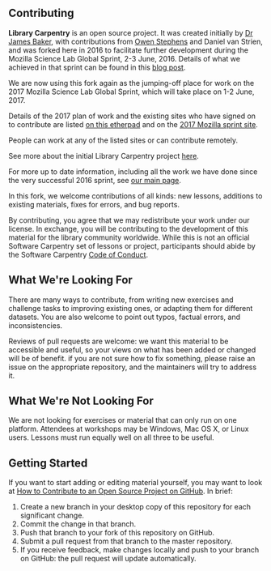## Contributing

**Library Carpentry** is an open source project. It was created initially by [Dr James Baker](https://github.com/drjwbaker), with 
contributions from [Owen Stephens](https://github.com/ostephens) and Daniel van Strien, and was forked here in 2016 to facilitate further development during
the Mozilla Science Lab Global Sprint, 2-3 June, 2016. Details of what we achieved in that sprint can be found in this [blog post](https://software-carpentry.org/blog/2016/06/library-carpentry-sprint.html).

We are now using this fork again as the jumping-off place for work on the 2017 Mozilla Science Lab Global Sprint, 
which will take place on 1-2 June, 2017. 

Details of the 2017 plan of work and the existing sites who have signed on to contribute are listed [on this etherpad](http://pad.software-carpentry.org/lc2017) and on the
[2017 Mozilla sprint site](https://github.com/mozilla/global-sprint/issues/35). 

People can work at any of the listed sites or can contribute remotely.

See more about the initial Library Carpentry project [here](https://github.com/LibraryCarpentry). 

For more up to date information, including all the work we have done since the very successful
2016 sprint, see [our main page](https://librarycarpentry.github.io/).

In this fork, we welcome contributions of all kinds: new lessons, additions to existing materials, fixes for errors, 
and bug reports. 

By contributing, you agree that we may redistribute your work under our license. In exchange, 
you will be contributing to the development of this material for the library community worldwide. 
While this is not an official Software Carpentry set of lessons or project, participants should abide by the Software
Carpentry [Code of Conduct](http://software-carpentry.org/conduct/).

## What We're Looking For

There are many ways to contribute, from writing new exercises and challenge tasks to improving existing ones, 
or adapting them for different datasets. You are also welcome to point out typos, factual errors, and inconsistencies.

Reviews of pull requests are welcome: we want this material to be accessible and useful, so your views on
what has been added or changed will be of benefit. if you are not sure how to fix something, please raise an issue 
on the appropriate repository, and the maintainers will try to address it.

## What We're Not Looking For

We are not looking for exercises or material that can only run on 
one platform. Attendees at workshops may be Windows, Mac OS X, or Linux users. Lessons must run 
equally well on all three to be useful.

## Getting Started

If you want to start adding or editing material yourself, you may want to look at 
[How to Contribute to an Open Source Project on GitHub](https://egghead.io/series/how-to-contribute-to-an-open-source-project-on-github). In brief:

1. Create a new branch in your desktop copy of this repository for each significant change.
2. Commit the change in that branch.
3. Push that branch to your fork of this repository on GitHub.
4. Submit a pull request from that branch to the master repository.
5. If you receive feedback, make changes locally and push to your branch on GitHub: 
the pull request will update automatically.
